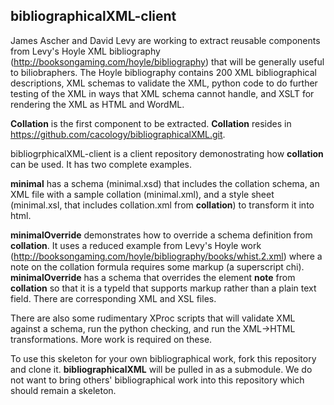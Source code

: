 ## bibliographicalXML-client

James Ascher and David Levy are working to extract reusable components from Levy's Hoyle XML bibliography (http://booksongaming.com/hoyle/bibliography) that will be generally useful to biliobraphers. The Hoyle bibliography contains 200 XML bibliographical descriptions, XML schemas to validate the XML, python code to do further testing of the XML in ways that XML schema cannot handle, and XSLT for rendering the XML as HTML and WordML. 

**Collation** is the first component to be extracted. **Collation** resides in https://github.com/cacology/bibliographicalXML.git. 

bibliogrphicalXML-client is a client repository demonostrating how **collation** can be used. It has two complete examples. 

**minimal** has a schema (minimal.xsd) that includes the collation schema, an XML file with a sample collation (minimal.xml), and a style sheet (minimal.xsl, that includes collation.xml from **collation**) to transform it into html. 

**minimalOverride** demonstrates how to override a schema definition from **collation**. It uses a reduced example from Levy's Hoyle work (http://booksongaming.com/hoyle/bibliography/books/whist.2.xml) where a note on the collation formula requires some markup (a superscript chi). **minimalOverride** has a schema that overrides the element **note** from **collation** so that it is a typeld that supports markup rather than a plain text field. There are corresponding XML and XSL files. 

There are also some rudimentary XProc scripts that will validate XML against a schema, run the python checking, and run the XML->HTML transformations. More work is required on these. 

To use this skeleton for your own bibliographical work, fork this repository and clone it.  **bibliographicalXML** will be pulled in as a submodule. We do not want to bring others' bibliographical work into this repository which should remain a skeleton. 
